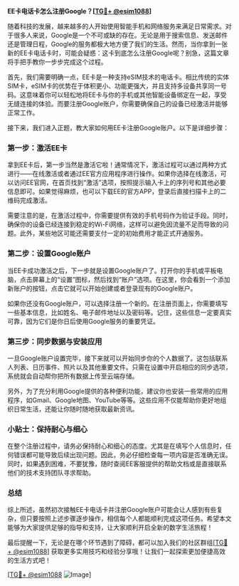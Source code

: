 **EE卡电话卡怎么注册Google？[[TG💪+ @esim1088](https://t.me/s/esim1088)]**

随着科技的发展，越来越多的人开始使用智能手机和网络服务来满足日常需求。对于很多人来说，Google是一个不可或缺的存在。无论是用于搜索信息、发送邮件还是管理日程，Google的服务都极大地方便了我们的生活。然而，当你拿到一张新的EE卡电话卡时，可能会疑惑：这卡到底怎么注册Google呢？别急，这篇文章将手把手教你一步步完成这个过程。

首先，我们需要明确一点，EE卡是一种支持eSIM技术的电话卡。相比传统的实体SIM卡，eSIM卡的优势在于体积更小、功能更强大，并且支持多设备共享同一号码。这意味着你可以轻松地将EE卡与你的手机或其他智能设备绑定在一起，享受无缝连接的体验。而要注册Google账户，你需要确保自己的设备已经激活并能够正常工作。

接下来，我们进入正题，教大家如何用EE卡注册Google账户。以下是详细步骤：

### 第一步：激活EE卡

拿到EE卡后，第一步当然是激活它啦！通常情况下，激活过程可以通过两种方式进行——在线激活或者通过EE官方应用程序进行操作。如果你选择在线激活，可以访问EE官网，在首页找到“激活”选项，按照提示输入卡上的序列号和其他必要信息即可。如果觉得麻烦，也可以下载EE的官方APP，登录后直接扫描卡上的二维码完成激活。

需要注意的是，在激活过程中，你需要提供有效的手机号码作为验证手段。同时，确保你的设备已经连接到稳定的Wi-Fi网络，这样可以避免因流量不足而导致的问题。此外，某些地区可能还需要支付一定的初始费用才能正式开通服务。

### 第二步：设置Google账户

当EE卡成功激活之后，下一步就是设置Google账户了。打开你的手机或平板电脑，点击屏幕上的“设置”图标，然后找到“账户”选项。在这里，你会看到一个添加新账户的按钮，点击它就可以开始创建或者登录现有的Google账户。

如果你还没有Google账户，可以选择注册一个新的。在注册页面上，你需要填写一些基本信息，比如姓名、电子邮件地址以及密码等。记住，这些信息一定要真实可靠，因为它们是你日后使用Google服务的重要凭证。

### 第三步：同步数据与安装应用

一旦Google账户设置完毕，接下来就可以开始同步你的个人数据了。这包括联系人列表、日历事件、照片以及其他重要文件。只需在设置中开启相应的同步选项，系统就会自动帮你把所有数据上传至云端存储。

另外，为了充分利用Google提供的各种便利功能，建议你也安装一些常用的应用程序，如Gmail、Google地图、YouTube等等。这些应用不仅能帮助你更好地组织日常生活，还能让你随时随地获取最新资讯。

### 小贴士：保持耐心与细心

在整个注册过程中，请务必保持耐心和细心的态度。尤其是在填写个人信息时，任何错误都可能导致后续出现问题。因此，务必仔细检查每一项内容是否准确无误。同时，如果遇到困难，不要犹豫，随时查阅EE客服提供的帮助文档或是直接联系他们的技术支持团队寻求帮助。

### 总结

综上所述，虽然初次接触EE卡电话卡并注册Google账户可能会让人感到有些复杂，但只要按照上述步骤逐步操作，相信每个人都能顺利完成这项任务。希望本文能够为大家提供足够的指导和支持，让大家顺利开启全新的数字生活旅程！

最后提醒一下，无论是在哪个环节遇到了障碍，都可以加入我们的社区群组[[TG💪+ @esim1088](https://t.me/s/esim1088)] 获取更多实用技巧和经验分享哦！让我们一起探索更加便捷高效的生活方式吧！

[[TG💪+ @esim1088](https://t.me/s/esim1088) ![Image](https://i.postimg.cc/4NQfJmqS/Snipaste-2025-05-13-00-14-12.png)]